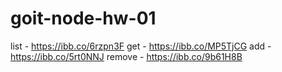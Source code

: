 # goit-node-hw-01
list -   https://ibb.co/6rzpn3F
get -    https://ibb.co/MP5TjCG 
add -    https://ibb.co/5rt0NNJ
remove - https://ibb.co/9b61H8B